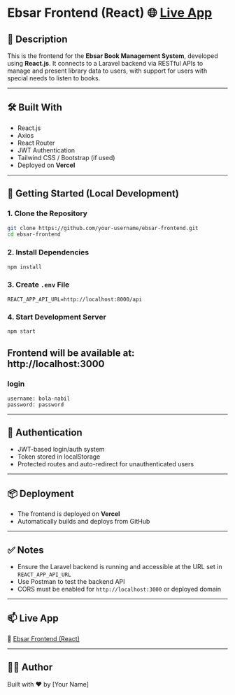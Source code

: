 # Ebsar Frontend (React) 🌐 [Live App](https://ebsar-frontend-q1cg.vercel.app/)

## 📖 Description
This is the frontend for the **Ebsar Book Management System**, developed using **React.js**. It connects to a Laravel backend via RESTful APIs to manage and present library data to users, with support for users with special needs to listen to books.

---

## 🛠️ Built With
- React.js
- Axios
- React Router
- JWT Authentication
- Tailwind CSS / Bootstrap (if used)
- Deployed on **Vercel**

---

## 🚀 Getting Started (Local Development)

### 1. Clone the Repository
```bash
git clone https://github.com/your-username/ebsar-frontend.git
cd ebsar-frontend
```

### 2. Install Dependencies
```bash
npm install
```

### 3. Create `.env` File
```env
REACT_APP_API_URL=http://localhost:8000/api
```

### 4. Start Development Server
```bash
npm start
```
Frontend will be available at:  
**http://localhost:3000**
---


### login
```
username: bola-nabil
password: password
```

---

## 🔐 Authentication
- JWT-based login/auth system
- Token stored in localStorage
- Protected routes and auto-redirect for unauthenticated users

---

## 📦 Deployment
- The frontend is deployed on **Vercel**
- Automatically builds and deploys from GitHub

---

## ✅ Notes
- Ensure the Laravel backend is running and accessible at the URL set in `REACT_APP_API_URL`
- Use Postman to test the backend API
- CORS must be enabled for `http://localhost:3000` or deployed domain

---

## 📫 Live App
🔗 [Ebsar Frontend (React)](https://ebsar-frontend-q1cg.vercel.app/)

---

## 👨‍💻 Author
Built with ❤️ by [Your Name]
